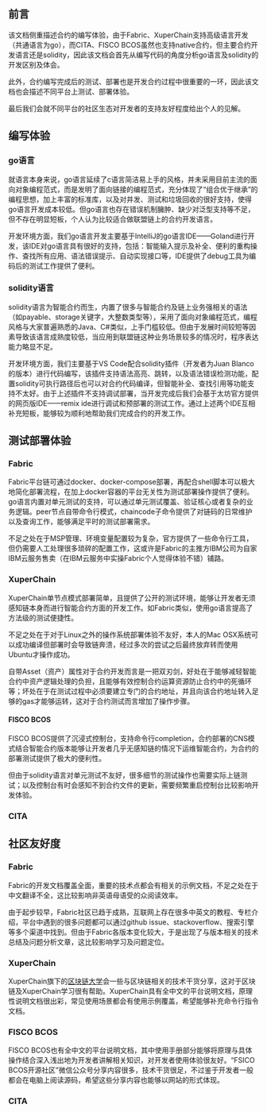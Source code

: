 ## 前言

该文档侧重描述合约的编写体验，由于Fabric、XuperChain支持高级语言开发（共通语言为go），而CITA、FISCO BCOS虽然也支持native合约，但主要合约开发语言还是solidity，因此该文档会首先从编写代码的角度分析go语言及solidity的开发区别及体会。

此外，合约编写完成后的测试、部署也是开发合约过程中很重要的一环，因此该文档也会描述不同平台上测试、部署体验。

最后我们会就不同平台的社区生态对开发者的支持友好程度给出个人的见解。

## 编写体验

### go语言

就语言本身来说，go语言延续了c语言简洁易上手的风格，并未采用目前主流的面向对象编程范式，而是发明了面向链接的编程范式，充分体现了“组合优于继承”的编程思想，加上丰富的标准库，以及对并发、测试和垃圾回收的很好支持，使得go语言开发成本较低。但go语言也存在错误机制臃肿、缺少对泛型支持等不足，但不存在明显短板，个人认为比较适合做联盟链上的合约开发语言。

开发环境方面，我们go语言开发主要基于IntelliJ的go语言IDE——Goland进行开发，该IDE对go语言具有很好的支持，包括：智能输入提示及补全、便利的重构操作、查找所有应用、语法错误提示、自动实现接口等，IDE提供了debug工具为编码后的测试工作提供了便利。

### solidity语言

solidity语言为智能合约而生，内置了很多与智能合约及链上业务强相关的语法（如payable、storage关键字，大整数类型等），采用了面向对象编程范式，编程风格与大家普遍熟悉的Java、C#类似，上手门槛较低。但由于发展时间较短等因素导致该语言成熟度较低，当应用到联盟链这种业务场景较多的情况时，程序表达能力略显不足。

开发环境方面，我们主要基于VS Code配合solidity插件（开发者为Juan Blanco的版本）进行代码编写，该插件支持语法高亮、跳转，以及语法错误检测功能，配置solidity可执行路径后也可以对合约代码编译，但智能补全、查找引用等功能支持不太好。由于上述插件不支持调试部署，当开发完成后我们会基于太坊官方提供的网页版IDE——remix ide进行调试和预部署的测试工作。通过上述两个IDE互相补充短板，能够较为顺利地帮助我们完成合约的开发工作。

## 测试部署体验

### Fabric

Fabric平台链可通过docker、docker-compose部署，再配合shell脚本可以极大地简化部署流程，在加上docker容器的平台无关性为测试部署操作提供了便利。go语言内置对单元测试的支持，可以通过单元测试覆盖、验证核心或者复杂的业务逻辑。peer节点自带命令行模式，chaincode子命令提供了对链码的日常维护以及查询工作，能够满足平时的测试部署需求。

不足之处在于MSP管理、环境变量配置较为复杂，官方提供了一些命令行工具，但仍需要人工处理很多琐碎的配置工作，这或许是Fabric的主推方IBM公司为自家IBM云服务售卖（在IBM云服务中实操Fabric个人觉得体验不错）铺路。

### XuperChain

XuperChain单节点模式部署简单，且提供了公开的测试环境，能够让开发者无须感知链本身而进行智能合约方面的开发工作。如Fabric类似，使用go语言提高了方法级的测试便捷性。

不足之处在于对于Linux之外的操作系统部署体验不友好，本人的Mac OSX系统可以成功编译但部署时会导致链奔溃，经过多次的尝试之后最终放弃转而使用Ubuntu才操作成功。

自带Asset（资产）属性对于合约开发而言是一把双刃剑，好处在于能够减轻智能合约中资产逻辑处理的负担，且能够有效控制合约运算资源防止合约中的死循环等；坏处在于在测试过程中必须要建立专门的合约地址，并且向该合约地址转入足够的gas才能够运转，这对于合约测试而言增加了操作步骤。

#### FISCO BCOS

FISCO BCOS提供了沉浸式控制台，支持命令行completion，合约部署的CNS模式结合智能合约版本能够让开发者几乎无感知链的情况下运维智能合约，为合约的部署测试提供了极大的便利性。

但由于solidity语言对单元测试不友好，很多细节的测试操作也需要实际上链测试；以及控制台有时会感知不到合约文件的更新，需要频繁重启控制台比较影响开发体验。

### CITA



## 社区友好度

### Fabric

Fabric的开发文档覆盖全面，重要的技术点都会有相关的示例文档，不足之处在于中文翻译不全，这比较影响非英语母语受的众阅读效率。

由于起步较早，Fabric社区已趋于成熟，互联网上存在很多中英文的教程、专栏介绍，平台中遇到的很多问题都可以通过github issue、stackoverflow、搜索引擎等多个渠道中找到。但由于Fabric各版本变化较大，于是出现了与版本相关的技术总结及问题分析文章，这比较影响学习及问题定位。

### XuperChain

XuperChain旗下的[区块链大学](https://xuperchain.baidu.com/n/college)会一些与区块链相关的技术干货分享，这对于区块链及XuperChain学习很有帮助。XuperChain具有全中文的平台说明文档，原理性说明文档很出彩，常见使用场景都会有使用示例覆盖，希望能够补充命令行指令文档。

### FISCO BCOS

FISCO BCOS也有全中文的平台说明文档，其中使用手册部分能够将原理与具体操作结合深入浅出地为开发者讲解相关知识，对开发者使用体验很友好。“FSICO BCOS开源社区”微信公众号分享内容很多，技术干货很足，不过鉴于开发者一般都会在电脑上阅读源码，希望这些分享内容也能够以网站的形式体现。

### CITA



